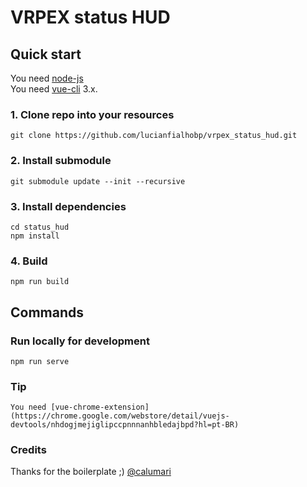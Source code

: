 # VRPEX status HUD

## Quick start
You need [node-js](https://nodejs.org/en/)  
You need [vue-cli](https://cli.vuejs.org/) 3.x.

### 1. Clone repo into your resources
```
git clone https://github.com/lucianfialhobp/vrpex_status_hud.git
```

### 2. Install submodule
```
git submodule update --init --recursive
```
### 3. Install dependencies
```
cd status_hud
npm install
```

### 4. Build
```
npm run build
```

## Commands
### Run locally for development

```
npm run serve
```

### Tip
```
You need [vue-chrome-extension](https://chrome.google.com/webstore/detail/vuejs-devtools/nhdogjmejiglipccpnnnanhbledajbpd?hl=pt-BR)
```

### Credits

Thanks for the boilerplate ;) [@calumari](https://github.com/calumari)